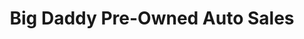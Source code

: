 ---
title: "Big Daddy Pre-Owned Auto Sales"
url: /capon-bridge/big-daddy-pre-owned-auto-sales/
shop: car
---